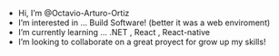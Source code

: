 - Hi, I’m @Octavio-Arturo-Ortiz
- I’m interested in ... Build Software! (better it was a web enviroment)
- I’m currently learning ... .NET , React , React-native
- I’m looking to collaborate on a great proyect for grow up my skills! 

<!---
Octavio-Arturo-Ortiz/Octavio-Arturo-Ortiz is a ✨ special ✨ repository because its `README.md` (this file) appears on your GitHub profile.
You can click the Preview link to take a look at your changes.
--->

